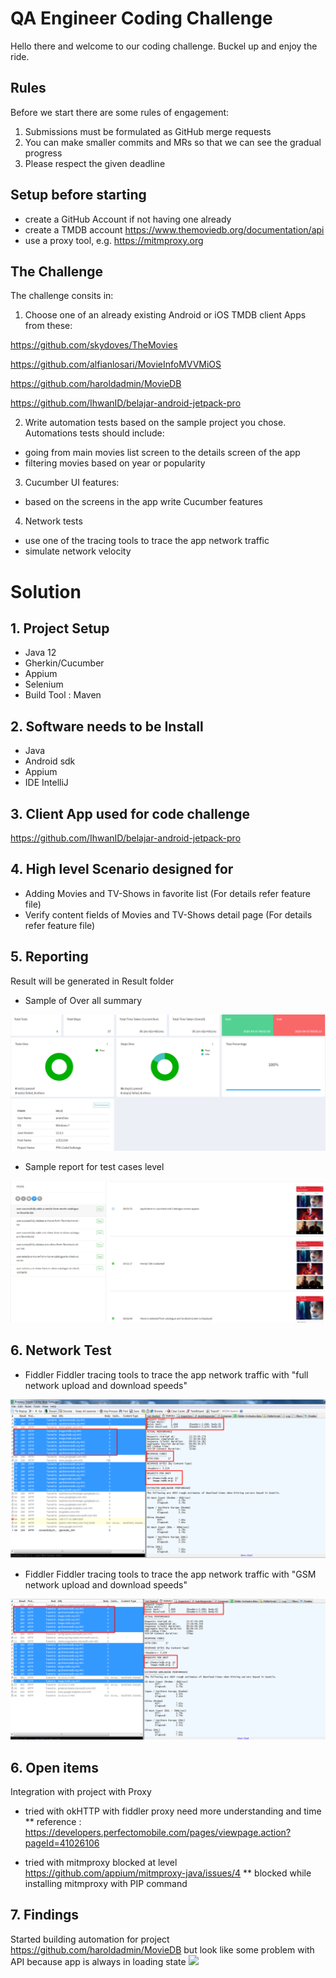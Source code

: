 # QA Engineer Coding Challenge

Hello there and welcome to our coding challenge. Buckel up and enjoy the ride. 

## Rules
Before we start there are some rules of engagement:
1. Submissions must be formulated as GitHub merge requests
2. You can make smaller commits and MRs so that we can see the gradual progress
3. Please respect the given deadline

## Setup before starting
- create a GitHub Account if not having one already
- create a TMDB account https://www.themoviedb.org/documentation/api
- use a proxy tool, e.g. https://mitmproxy.org

## The Challenge

The challenge consits in:
1. Choose one of an already existing Android or iOS TMDB client Apps from these:

https://github.com/skydoves/TheMovies

https://github.com/alfianlosari/MovieInfoMVVMiOS

https://github.com/haroldadmin/MovieDB

https://github.com/IhwanID/belajar-android-jetpack-pro

2. Write automation tests based on the sample project you chose. Automations tests should include:
- going from main movies list screen to the details screen of the app
- filtering movies based on year or popularity

3. Cucumber UI features:
- based on the screens in the app write Cucumber features

4. Network tests
- use one of the tracing tools to trace the app network traffic
- simulate network velocity

# Solution

## 1. Project Setup

- Java 12
- Gherkin/Cucumber
- Appium
- Selenium 
- Build Tool : Maven 

## 2. Software needs to be Install

- Java
- Android sdk
- Appium
- IDE IntelliJ

## 3. Client App used for code challenge

https://github.com/IhwanID/belajar-android-jetpack-pro

## 4. High level Scenario designed for 

- Adding Movies and TV-Shows in favorite list (For details refer feature file)
- Verify content fields of Movies and TV-Shows detail page (For details refer feature file)

## 5. Reporting 

Result will be generated in Result folder
- Sample of Over all summary 
<img src="img/SummaryReport.png">

- Sample report for test cases level
 <img src="img/TestLevelReport.png">

## 6. Network Test

- Fiddler Fiddler tracing tools to trace the app network traffic with "full network upload and download speeds"
<img src="img/Network_traffic_with_Full_network.png">

- Fiddler Fiddler tracing tools to trace the app network traffic with "GSM network upload and download speeds"
<img src="img/Network_traffic_with_GSM_network.png">

## 6. Open items 

Integration with project with Proxy
- tried with okHTTP with fiddler proxy need more understanding and time
** reference : https://developers.perfectomobile.com/pages/viewpage.action?pageId=41026106

- tried with mitmproxy blocked at level https://github.com/appium/mitmproxy-java/issues/4 
** blocked while installing mitmproxy with PIP command 

## 7. Findings

Started building automation for project https://github.com/haroldadmin/MovieDB but look like some problem with API because app is always in loading state 
<img src="img/MovieDB.jpg">